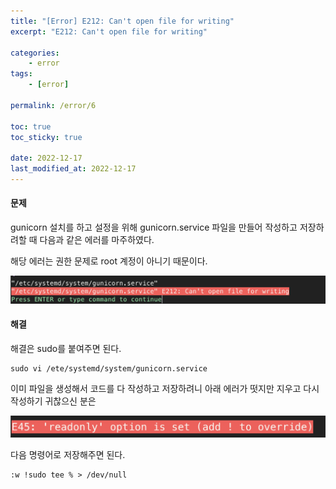 ```yaml
---
title: "[Error] E212: Can't open file for writing"
excerpt: "E212: Can't open file for writing"

categories:
    - error
tags:
    - [error]

permalink: /error/6

toc: true
toc_sticky: true

date: 2022-12-17
last_modified_at: 2022-12-17
---
```


#### **문제**

gunicorn 설치를 하고 설정을 위해 gunicorn.service 파일을 만들어 작성하고 저장하려할 때 다음과 같은 에러를 마주하였다.

해당 에러는 권한 문제로 root 계정이 아니기 때문이다.

![Alt text](../../assets/images/posts_img/Error/2022-12-15-E212-1.png)

#### **해결**

해결은 sudo를 붙여주면 된다.

```
sudo vi /ete/systemd/system/gunicorn.service
```

이미 파일을 생성해서 코드를 다 작성하고 저장하려니 아래 에러가 떳지만 지우고 다시 작성하기 귀찮으신 분은 

![Alt text](../../assets/images/posts_img/Error/2022-12-15-E212-2.png)

다음 명령어로 저장해주면 된다.

```
:w !sudo tee % > /dev/null
```